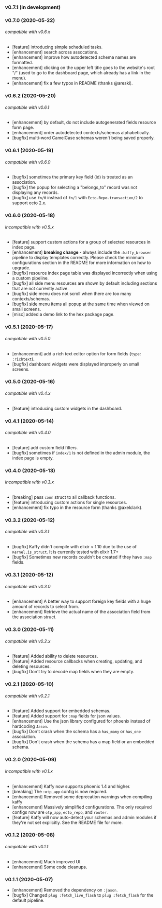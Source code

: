 ### v0.7.1 (in development)

### v0.7.0 (2020-05-22)

###### compatible with v0.6.x

- [feature] introducing simple scheduled tasks.
- [enhancement] search across assocations.
- [enhancement] improve how autodetected schema names are formatted.
- [enhancement] clicking on the upper left title goes to the website's root "/" (used to go to the dashboard page, which already has a link in the menu).
- [enhancement] fix a few typos in README (thanks @areski).

### v0.6.2 (2020-05-20)

###### compatible with v0.6.1

- [enhancement] by default, do not include autogenerated fields resource form page.
- [enhancement] order autodetected contexts/schemas alphabetically.
- [bugfix] multi-word CamelCase schemas weren't being saved properly.

### v0.6.1 (2020-05-19)

###### compatible with v0.6.0

- [bugfix] sometimes the primary key field (id) is treated as an association.
- [bugfix] the popup for selecting a "belongs_to" record was not displaying any records.
- [bugfix] use `fn/0` instead of `fn/1` with `Ecto.Repo.transaction/2` to support ecto 2.x.

### v0.6.0 (2020-05-18)

###### incompatible with v0.5.x

- [feature] support custom actions for a group of selected resources in index page.
- [enhancement] **breaking change** - always include the `:kaffy_browser` pipeline to display templates correctly. Please check the minimum configurations section in the README for more information on how to upgrade.
- [bugfix] resource index page table was displayed incorrectly when using a custom pipeline.
- [bugfix] all side menu resources are shown by default including sections that are not currently active.
- [bugfix] side menu does not scroll when there are too many contexts/schemas.
- [bugfix] side menu items all popup at the same time when viewed on small screens.
- [misc] added a demo link to the hex package page.

### v0.5.1 (2020-05-17)

###### compatible with v0.5.0

- [enhancement] add a rich text editor option for form fields (`type: :richtext`).
- [bugfix] dashboard widgets were displayed improperly on small screens.

### v0.5.0 (2020-05-16)

###### compatible with v0.4.x

- [feature] introducing custom widgets in the dashboard.

### v0.4.1 (2020-05-14)

###### compatible with v0.4.0

- [feature] add custom field filters.
- [bugfix] sometimes if `index/1` is not defined in the admin module, the index page is empty.

### v0.4.0 (2020-05-13)

###### incompatible with v0.3.x

- [breaking] pass `conn` struct to all callback functions.
- [feature] introducing custom actions for single resources.
- [enhancement] fix typo in the resource form (thanks @axelclark).

### v0.3.2 (2020-05-12)

###### compatible with v0.3.1

- [bugfix] Kaffy didn't compile with elixir < 1.10 due to the use of `Kernel.is_struct`. It is currently tested with elixir 1.7+
- [bugfix] Sometimes new records couldn't be created if they have `:map` fields.

### v0.3.1 (2020-05-12)

###### compatible with v0.3.0

- [enhancement] A better way to support foreign key fields with a huge amount of records to select from.
- [enhancement] Retrieve the actual name of the association field from the association struct.

### v0.3.0 (2020-05-11)

###### compatible with v0.2.x

- [feature] Added ability to delete resources.
- [feature] Added resource callbacks when creating, updating, and deleting resources.
- [bugfix] Don't try to decode map fields when they are empty.

### v0.2.1 (2020-05-10)

###### compatible with v0.2.1

- [feature] Added support for embedded schemas.
- [feature] Added support for `:map` fields for json values.
- [enhancement] Use the json library configured for phoenix instead of hardcoding `Jason`.
- [bugfix] Don't crash when the schema has a `has_many` or `has_one` association.
- [bugfix] Don't crash when the schema has a map field or an embedded schema.

### v0.2.0 (2020-05-09)

###### incompatible with v0.1.x

- [enhancement] Kaffy now supports phoenix 1.4 and higher.
- [breaking] The `:otp_app` config is now required.
- [enhancement] Removed some deprecation warnings when compiling kaffy
- [enhancement] Massively simplified configurations. The only required configs now are `otp_app`, `ecto_repo`, and `router`.
- [feature] Kaffy will now auto-detect your schemas and admin modules if they're not set explicitly. See the README file for more.

### v0.1.2 (2020-05-08)

###### compatible with v0.1.1

- [enhancement] Much improved UI.
- [enhancement] Some code cleanups.

### v0.1.1 (2020-05-07)

- [enhancement] Removed the dependency on `:jason`.
- [bugfix] Changed `plug :fetch_live_flash` to `plug :fetch_flash` for the default pipeline.
